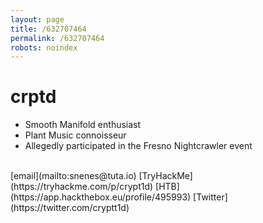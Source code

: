 ```yaml
---
layout: page
title: /632707464 
permalink: /632707464 
robots: noindex
---
```

# crptd
* Smooth Manifold enthusiast
* Plant Music connoisseur
* Allegedly participated in the Fresno Nightcrawler event

<br />
[email](mailto:snenes@tuta.io)
[TryHackMe](https://tryhackme.com/p/crypt1d)
[HTB](https://app.hackthebox.eu/profile/495993)
[Twitter](https://twitter.com/cryptt1d)
